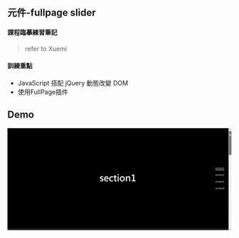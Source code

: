 ## 元件-fullpage slider 

#### 課程臨摹練習筆記
> refer to Xuemi

#### 訓練重點
  - JavaScript 搭配 jQuery 動態改變 DOM
  - 使用FullPage插件

## Demo
![demo](demo.gif)
